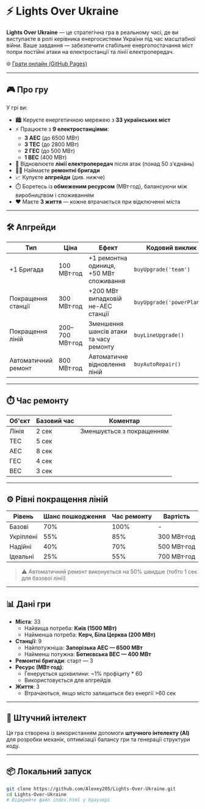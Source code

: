 # ⚡ Lights Over Ukraine

**Lights Over Ukraine** — це стратегічна гра в реальному часі, де ви виступаєте в ролі керівника енергосистеми України під час масштабної війни. Ваше завдання — забезпечити стабільне енергопостачання міст попри постійні атаки на електростанції та лінії електропередач.

🌐 [Грати онлайн (GitHub Pages)](https://alexey205.github.io/Lights-Over-Ukraine)

---

## 🎮 Про гру

У грі ви:

- 🏙️ Керуєте енергетичною мережею з **33 українських міст**
- ⚡ Працюєте з **9 електростанціями**:
  - **3 АЕС** (до 6500 МВт)
  - **3 ТЕС** (до 2800 МВт)
  - **2 ГЕС** (до 500 МВт)
  - **1 ВЕС** (400 МВт)
- 🔧 Відновлюєте **лінії електропередач** після атак (понад 50 з'єднань)
- 👷‍♂️ Наймаєте **ремонтні бригади**
- 📈 Купуєте **апгрейди** (див. нижче)
- ⏱️ Боретесь із **обмеженим ресурсом** (МВт·год), балансуючи між виробництвом і споживанням
- ❤️ Маєте **3 життя** — кожне втрачається при відключенні міста

---

## 🛠️ Апгрейди

| Тип               | Ціна          | Ефект                                | Кодовий виклик            |
|--------------------|---------------|---------------------------------------|----------------------------|
| +1 Бригада         | 100 МВт·год   | +1 ремонтна одиниця, +50 МВт споживання | `buyUpgrade('team')`       |
| Покращення станції | 300 МВт·год   | +200 МВт випадковій не-АЕС станції     | `buyUpgrade('powerPlant')` |
| Покращення ліній   | 200–700 МВт·год| Зменшення шансів атаки та часу ремонту | `buyLineUpgrade()`         |
| Автоматичний ремонт| 800 МВт·год   | Автоматичне відновлення ліній         | `buyAutoRepair()`          |

---

## ⏱️ Час ремонту

| Об'єкт | Базовий час | Коментар                |
|--------|-------------|-------------------------|
| Лінія  | 2 сек       | Зменшується з покращенням |
| ТЕС    | 5 сек       |                         |
| АЕС    | 8 сек       |                         |
| ГЕС    | 4 сек       |                         |
| ВЕС    | 3 сек       |                         |

---

## ⚙️ Рівні покращення ліній

| Рівень        | Шанс пошкодження | Час ремонту       | Вартість      |
|---------------|------------------|-------------------|---------------|
| Базові        | 70%              | 100%              | -             |
| Укріплені     | 55%              | 85%               | 300 МВт·год   |
| Надійні       | 40%              | 70%               | 500 МВт·год   |
| Ідеальні      | 25%              | 55%               | 700 МВт·год   |

> ⚠️ Автоматичний ремонт виконується на 50% швидше (тобто 1 сек для базової лінії)

---

## 📊 Дані гри

- **Міста**: 33
  - Найвища потреба: **Київ (1500 МВт)**
  - Найменша потреба: **Керч, Біла Церква (200 МВт)**
- **Станції**: 9
  - Найпотужніша: **Запорізька АЕС — 6500 МВт**
  - Найменш потужна: **Ботиєвська ВЕС — 400 МВт**
- **Ремонтні бригади**: старт — 3
- **Ресурс (МВт·год)**:
  - Генерується щохвилини: ~1% профіциту * 60
  - Використовується для апгрейдів
- **Життя**: 3
  - Втрачаються, якщо місто залишиться без енергії >60 сек

---

## 🧠 Штучний інтелект

Ця гра створена із використанням допомоги **штучного інтелекту (AI)** для розробки механік, оптимізації балансу гри та генерації структури коду.

---

## 📦 Локальний запуск

```bash
git clone https://github.com/Alexey205/Lights-Over-Ukraine.git
cd Lights-Over-Ukraine
# Відкрийте файл index.html у браузері
